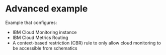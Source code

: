 # Advanced example

Example that configures:

- IBM Cloud Monitoring instance
- IBM Cloud Metrics Routing
- A context-based restriction (CBR) rule to only allow cloud monitoring to be accessible from schematics
